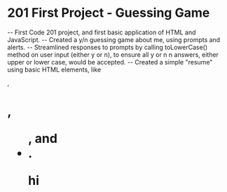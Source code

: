 # 201 First Project - Guessing Game

-- First Code 201 project, and first basic application of HTML and JavaScript.
-- Created a y/n guessing game about me, using prompts and alerts.
-- Streamlined responses to prompts by calling toLowerCase() method on user input (either y or n), to ensure all y or n            n answers, either upper or lower case, would be accepted.
-- Created a simple "resume" using basic HTML elements, like <p>, <h1>, <ul>, and <li>.

hi
